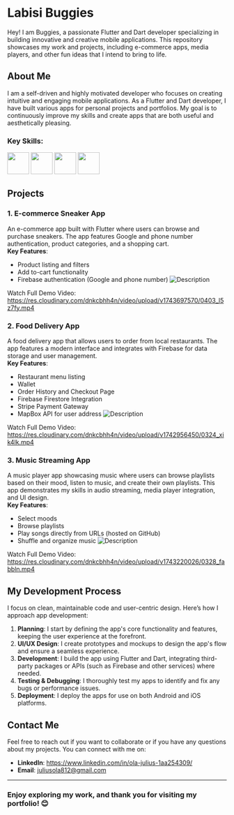 # Labisi Buggies

Hey! I am Buggies, a passionate Flutter and Dart developer specializing in building innovative and creative mobile applications. This repository showcases my work and projects, including e-commerce apps, media players, and other fun ideas that I intend to bring to life.

## About Me

I am a self-driven and highly motivated developer who focuses on creating intuitive and engaging mobile applications. As a Flutter and Dart developer, I have built various apps for personal projects and portfolios. My goal is to continuously improve my skills and create apps that are both useful and aesthetically pleasing.

### Key Skills:

<img src="https://cdn.jsdelivr.net/gh/devicons/devicon@latest/icons/dart/dart-original.svg" width="50" height="50"/>   <img src="https://cdn.jsdelivr.net/gh/devicons/devicon@latest/icons/flutter/flutter-original.svg" width="50" height="50"/> 
             <img src="https://cdn.jsdelivr.net/gh/devicons/devicon@latest/icons/firebase/firebase-original.svg" width="50" height="50"/> 
             <img src="https://cdn.jsdelivr.net/gh/devicons/devicon@latest/icons/git/git-original.svg" width="50" height="50" />
          
          
          
## Projects

### 1. **E-commerce Sneaker App**  
An e-commerce app built with Flutter where users can browse and purchase sneakers. The app features Google and phone number authentication, product categories, and a shopping cart.  
**Key Features**:
- Product listing and filters
- Add to-cart functionality
- Firebase authentication (Google and phone number)
![Description](https://github.com/Buggies-dart/Buggies-dart/blob/main/sneakerstoregif.gif)

Watch Full Demo Video: https://res.cloudinary.com/dnkcbhh4n/video/upload/v1743697570/0403_l5z7fy.mp4

### 2. **Food Delivery App**  
A food delivery app that allows users to order from local restaurants. The app features a modern interface and integrates with Firebase for data storage and user management.  
**Key Features**:
- Restaurant menu listing
- Wallet
- Order History and Checkout Page
- Firebase Firestore Integration
- Stripe Payment Gateway
- MapBox API for user address
![Description](ezgif.com-video-to-gif-converter.gif)

Watch Full Demo Video: https://res.cloudinary.com/dnkcbhh4n/video/upload/v1742956450/0324_xik4lk.mp4

### 3. **Music Streaming App**  
A music player app showcasing music where users can browse playlists based on their mood, listen to music, and create their own playlists. This app demonstrates my skills in audio streaming, media player integration, and UI design.  
**Key Features**:
- Select moods
- Browse playlists
- Play songs directly from URLs (hosted on GitHub)
- Shuffle and organize music
![Description](ezgif.com-video-to-gif-converter(1).gif)


Watch Full Demo Video: https://res.cloudinary.com/dnkcbhh4n/video/upload/v1743220026/0328_fabbln.mp4

## My Development Process

I focus on clean, maintainable code and user-centric design. Here’s how I approach app development:

1. **Planning**: I start by defining the app's core functionality and features, keeping the user experience at the forefront.
2. **UI/UX Design**: I create prototypes and mockups to design the app's flow and ensure a seamless experience.
3. **Development**: I build the app using Flutter and Dart, integrating third-party packages or APIs (such as Firebase and other services) where needed.
4. **Testing & Debugging**: I thoroughly test my apps to identify and fix any bugs or performance issues.
5. **Deployment**: I deploy the apps for use on both Android and iOS platforms.

## Contact Me

Feel free to reach out if you want to collaborate or if you have any questions about my projects. You can connect with me on:

- **LinkedIn**: https://www.linkedin.com/in/ola-julius-1aa254309/
- **Email**: juliusola812@gmail.com

---

### Enjoy exploring my work, and thank you for visiting my portfolio! 😊
